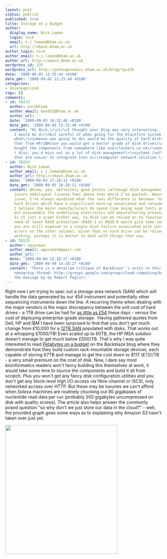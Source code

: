 ```yaml
---
layout: post
status: publish
published: true
title: Storage on a Budget
author:
  display_name: Nick Loman
  login: nick
  email: n.j.loman@bham.ac.uk
  url: http://xbase.bham.ac.uk
author_login: nick
author_email: n.j.loman@bham.ac.uk
author_url: http://xbase.bham.ac.uk
wordpress_id: 135
wordpress_url: http://pathogenomics.bham.ac.uk/blog/?p=135
date: '2009-09-02 13:15:44 +0100'
date_gmt: '2009-09-02 12:15:44 +0100'
categories:
- Uncategorized
tags: []
comments:
- id: 59223
  author: aurobhima
  author_email: bav853@bham.ac.uk
  author_url: ''
  date: '2009-09-03 16:32:48 +0100'
  date_gmt: '2009-09-03 15:32:48 +0100'
  content: "Hi Nick,\r\n\r\nI thought your blog was very interesting... The one thing
    I would be a\r\nbit careful of when going for the blackfire system (if that's
    what\r\nsomeone was going to do) would be the quality of hard disks.  I would\r\nexpect
    that from HP/IBM/Sun you would get a better grade of disk drive\r\nthan if you
    bought the components from somewhere like overclockers.co.uk\r\nand built it yourself.
    \ Also, you'd miss out on a lot of disk management\r\nsystems (software and hardware)
    that are easier to integrate into a\r\ncomputer network solution.\r\n\r\nBhima"
- id: 59224
  author: Nick Loman
  author_email: n.j.loman@bham.ac.uk
  author_url: http://xbase.bham.ac.uk
  date: '2009-09-03 17:18:11 +0100'
  date_gmt: '2009-09-03 16:18:11 +0100'
  content: Bhima, yes, definitely good points (although disk management software often
    incurs additional license fees above that which I've quoted). About the hard drive
    issue, I've always wondered what the real difference is between "enterprise-grade"
    hard drives which have a significant mark-up associated and consumer grade disks.
    I believe the major manufacturers do spend time doing soak tests and QA on them
    but presumably the underlying electronics and manufacturing process is identical.
    Is it just a scam? Either way, no disk can be relied on to function and you would
    need at least RAID protection (RAID-1 or RAID-6 would give some comfort, although
    you are still exposed to a single disk failure associated with unrecoverable read
    errors on the other volume). Given that no hard drive can be relied on to keep
    working, perhaps it is better to deal with things that way.
- id: 59225
  author: agussman
  author_email: agussman@gmail.com
  author_url: ''
  date: '2009-09-04 15:18:27 +0100'
  date_gmt: '2009-09-04 14:18:27 +0100'
  content: 'There is a detailed critique of Backblaze''s units in this Cloud Computing
    newsgroup thread: http://groups.google.com/group/cloud-computing/browse_thread/thread/9dcdec496423cfa1  (see
    the message by by Robert Peglar).'
---
```

<p>Right now I am trying to spec out a storage area network (SAN) which will handle the data generated by our 454 instrument and potentially other sequencing instruments down the line. A recurring theme when dealing with the major vendors is the major discrepancy between the unit cost of hard drives - a 1TB drive can be had for <a href="http://www.dabs.com/search?q=1tb">as little as £54</a> these days - versus the cost of deploying enterprise-grade storage.  Having gathered quotes from Dell, HP and IBM I have been surprised to find that you don't get much change from £10,000 for a <a href="http://h10010.www1.hp.com/wwpc/uk/en/sm/WF06b/12169-304616-241493-241493-241493-3971478-3882370.html">12TB SAN</a> populated with disks. That works out at a whopping £1000/TB! Even scaled up to 60TB, the HP MSA solution doesn't manage to get much below £500/TB. That's why I was quite interested to read <a href="http://blog.backblaze.com/2009/09/01/petabytes-on-a-budget-how-to-build-cheap-cloud-storage/">Petabytes on a budget</a> on the Backblaze blog where they demonstrate how they build custom rack-mountable storage devices, each capable of storing 67TB and manage to get the cost down to $117 (£72)/TB - a very small premium on the cost of disk. Now, I dare say most bioinformatics readers won't fancy building this themselves at work, it would take some time to source the components and build it all from scratch. Plus you won't get any fancy disk configuration utilities and you don't get any block-level high I/O access via fibre-channel or iSCSI, only networked access over HTTP. But these may be luxuries we can't afford when Solexa machines are routinely chucking out 90 gigabases of nucleotide read data per run (probably 200 gigabytes uncompressed on disk with quality scores). The article also helps answer the commonly posed question "so why don't we just store our data in the cloud?" - well, the provided graph goes some ways as to explaining why Amazon S3 hasn't taken over just yet.</p>
<p><a href="http://blog.backblaze.com/2009/09/01/petabytes-on-a-budget-how-to-build-cheap-cloud-storage/"><img class="alignnone" title="Backblaze comparison of disk costs" src="http://blog.backblaze.com/wp-content/uploads/2009/08/cost-of-a-petabyte-chart.jpg" alt="" width="361" height="415" /></a></p>
